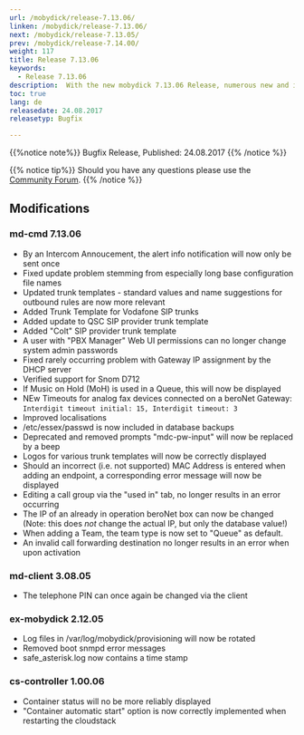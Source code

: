 ```yaml
---
url: /mobydick/release-7.13.06/
linken: /mobydick/release-7.13.06/
next: /mobydick/release-7.13.05/
prev: /mobydick/release-7.14.00/
weight: 117
title: Release 7.13.06
keywords:
  - Release 7.13.06
description:  With the new mobydick 7.13.06 Release, numerous new and improved functions are now available.
toc: true
lang: de
releasedate: 24.08.2017
releasetyp: Bugfix

---
```


{{%notice note%}}
Bugfix Release, Published: 24.08.2017
{{% /notice %}}

{{% notice tip%}}
Should you have any questions please use the [Community Forum](http://community.pascom.net/forum.php?langid=6 "Visit our Forum").
{{% /notice %}}

## Modifications

### md-cmd 7.13.06

* By an Intercom Annoucement, the alert info notification will now only be sent once
* Fixed update problem stemming from especially long base configuration file names
* Updated trunk templates - standard values and name suggestions for outbound rules are now more relevant
* Added Trunk Template for Vodafone SIP trunks
* Added update to QSC SIP provider trunk template
* Added "Colt" SIP provider trunk template
* A user with "PBX Manager" Web UI permissions can no longer change system admin passwords
* Fixed rarely occurring problem with Gateway IP assignment by the DHCP server
* Verified support for Snom D712
* If Music on Hold (MoH) is used in a Queue, this will now be displayed
* NEw Timeouts for analog fax devices connected on a beroNet Gateway: `Interdigit timeout initial: 15, Interdigit timeout: 3`
* Improved localisations
* /etc/essex/passwd is now included in database backups
* Deprecated and removed prompts "mdc-pw-input" will now be replaced by a beep
* Logos for various trunk templates will now be correctly displayed
* Should an incorrect (i.e. not supported) MAC Address is entered when adding an endpoint, a corresponding error message will now be displayed
* Editing a call group via the "used in" tab, no longer results in an error occurring
* The IP of an already in operation beroNet box can now be changed (Note: this does *not* change the actual IP, but only the database value!)
* When adding a Team, the team type is now set to "Queue" as default. 
* An invalid call forwarding destination no longer results in an error when upon activation

### md-client 3.08.05

* The telephone PIN can once again be changed via the client

### ex-mobydick 2.12.05

* Log files in /var/log/mobydick/provisioning will now be rotated
* Removed boot snmpd error messages
* safe_asterisk.log now contains a time stamp

### cs-controller 1.00.06

* Container status will no be more reliably displayed
* "Container automatic start" option is now correctly implemented when restarting the cloudstack 